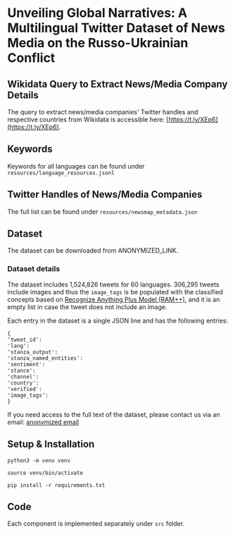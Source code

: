 # Unveiling Global Narratives: A Multilingual Twitter Dataset of News Media on the Russo-Ukrainian Conflict


## Wikidata Query to Extract News/Media Company Details

The query to extract news/media companies' Twitter handles and respective countries from Wikidata is accessible here: [https://t.ly/XEp6](https://t.ly/XEp6).

## Keywords

Keywords for all languages can be found under `resources/language_resources.jsonl`


## Twitter Handles of News/Media Companies

The full list can be found under `resources/newsmap_metadata.json`



## Dataset

The dataset can be downloaded from ANONYMIZED_LINK.

### Dataset details
The dataset includes 1,524,826 tweets for 60 languages. 306,295 tweets include images and thus the `image_tags` is be populated with the classified concepts based on [Recognize Anything Plus Model (RAM++)](https://github.com/xinyu1205/recognize-anything/), and it is an empty list in case the tweet does not include an image.

Each entry in the dataset is a single JSON line and has the following entries:

```
{
'tweet_id': 
'lang':
'stanza_output':
'stanza_named_entities':
'sentiment':
'stance':
'channel':
'country': 
'verified':
'image_tags':
}
```

If you need access to the full text of the dataset, please contact us via an email: [anonymized email](mailto:anonymized_email@email.com)


## Setup & Installation

```
python3 -m venv venv

source venv/bin/activate

pip install -r requirements.txt
```

## Code

Each component is implemented separately under ``src`` folder.



